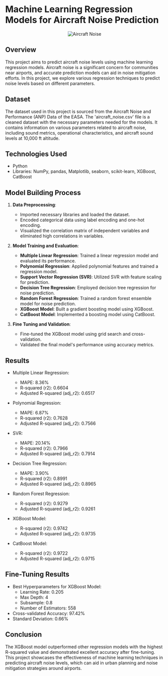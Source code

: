 # Machine Learning Regression Models for Aircraft Noise Prediction

<p align="center">
  <img src="https://images.unsplash.com/photo-1520437358207-323b43b50729?q=80&w=800&auto=format&fit=max&ixid=M3wxMjA3fDB8MHxwaG90by1wYWdlfHx8fGVufDB8fHx8fA%3D%3D" alt="Aircraft Noise">
</p>

## Overview
This project aims to predict aircraft noise levels using machine learning regression models. Aircraft noise is a significant concern for communities near airports, and accurate prediction models can aid in noise mitigation efforts. In this project, we explore various regression techniques to predict noise levels based on different parameters.

## Dataset
The dataset used in this project is sourced from the Aircraft Noise and Performance (ANP) Data of the EASA. The 'aircraft_noise.csv' file is a cleaned dataset with the necessary parameters needed for the models. It contains information on various parameters related to aircraft noise, including sound metrics, operational characteristics, and aircraft sound levels at 10,000 ft altitude.

## Technologies Used
- Python
- Libraries: NumPy, pandas, Matplotlib, seaborn, scikit-learn, XGBoost, CatBoost

## Model Building Process
1. **Data Preprocessing**: 
    - Imported necessary libraries and loaded the dataset.
    - Encoded categorical data using label encoding and one-hot encoding.
    - Visualized the correlation matrix of independent variables and eliminated high correlations in variables.

2. **Model Training and Evaluation**:
    - **Multiple Linear Regression**: Trained a linear regression model and evaluated its performance.
    - **Polynomial Regression**: Applied polynomial features and trained a regression model.
    - **Support Vector Regression (SVR)**: Utilized SVR with feature scaling for prediction.
    - **Decision Tree Regression**: Employed decision tree regression for noise prediction.
    - **Random Forest Regression**: Trained a random forest ensemble model for noise prediction.
    - **XGBoost Model**: Built a gradient boosting model using XGBoost.
    - **CatBoost Model**: Implemented a boosting model using CatBoost.

3. **Fine Tuning and Validation**:
    - Fine-tuned the XGBoost model using grid search and cross-validation.
    - Validated the final model's performance using accuracy metrics.

## Results
- Multiple Linear Regression:
    - MAPE: 8.36%
    - R-squared (r2): 0.6604
    - Adjusted R-squared (adj_r2): 0.6517

- Polynomial Regression:
    - MAPE: 6.87%
    - R-squared (r2): 0.7628
    - Adjusted R-squared (adj_r2): 0.7566

- SVR:
    - MAPE: 20.14%
    - R-squared (r2): 0.7966
    - Adjusted R-squared (adj_r2): 0.7914

- Decision Tree Regression:
    - MAPE: 3.90%
    - R-squared (r2): 0.8991
    - Adjusted R-squared (adj_r2): 0.8965

- Random Forest Regression:
    - R-squared (r2): 0.9279
    - Adjusted R-squared (adj_r2): 0.9261

- XGBoost Model:
    - R-squared (r2): 0.9742
    - Adjusted R-squared (adj_r2): 0.9735

- CatBoost Model:
    - R-squared (r2): 0.9722
    - Adjusted R-squared (adj_r2): 0.9715

## Fine-Tuning Results
- Best Hyperparameters for XGBoost Model:
    - Learning Rate: 0.205
    - Max Depth: 4
    - Subsample: 0.8
    - Number of Estimators: 558
- Cross-validated Accuracy: 97.42%
- Standard Deviation: 0.66%

## Conclusion
The XGBoost model outperformed other regression models with the highest R-squared value and demonstrated excellent accuracy after fine-tuning. This project showcases the effectiveness of machine learning techniques in predicting aircraft noise levels, which can aid in urban planning and noise mitigation strategies around airports.
